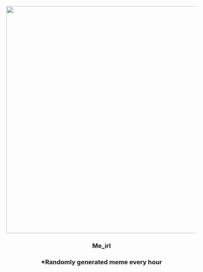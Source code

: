 <p align="center">
        <img src="https://i.redd.it/fy9dkn657lc91.jpg" width="600" height="600">
        </p>
        <h3 align="center">Me_irl</h3>
        <h3 align="center">*Randomly generated meme every hour</h3>
    